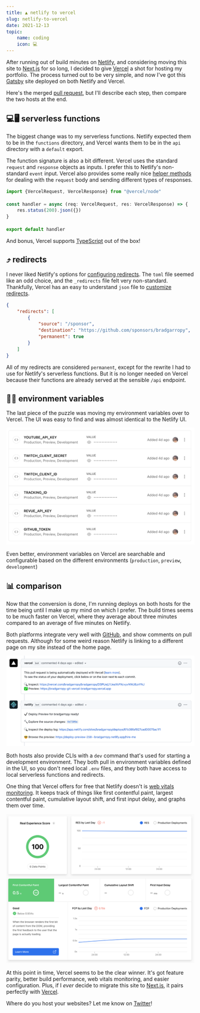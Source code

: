 ```yaml
---
title: ▲ netlify to vercel
slug: netlify-to-vercel
date: 2021-12-13
topic:
    name: coding
    icon: 💻
---
```


After running out of build minutes on [Netlify][netlify], and considering moving this site to [Next.js][next] for so long, I decided to give [Vercel][vercel] a shot for hosting my portfolio. The process turned out to be very simple, and now I've got this [Gatsby][gatsby] site deployed on both Netlify and Vercel.

Here's the merged [pull request][pr], but I'll describe each step, then compare the two hosts at the end.

## 💻🖥 serverless functions

The biggest change was to my serverless functions. Netlify expected them to be in the `functions` directory, and Vercel wants them to be in the `api` directory with a `default` export.

The function signature is also a bit different. Vercel uses the standard `request` and `response` objects as inputs. I prefer this to Netlify's non-standard `event` input. Vercel also provides some really nice [helper methods][helpers] for dealing with the `request` body and sending different types of responses.

```typescript
import {VercelRequest, VercelResponse} from "@vercel/node"

const handler = async (req: VercelRequest, res: VercelResponse) => {
    res.status(200).json({})
}

export default handler
```

And bonus, Vercel supports [TypeScript][typescript] out of the box!

## ⤴️ redirects

I never liked Netlify's options for [configuring redirects][netlify-redirects]. The `toml` file seemed like an odd choice, and the `_redirects` file felt very non-standard. Thankfully, Vercel has an easy to understand `json` file to [customize redirects][vercel-redirects].

```json
{
    "redirects": [
        {
            "source": "/sponsor",
            "destination": "https://github.com/sponsors/bradgarropy",
            "permanent": true
        }
    ]
}
```

All of my redirects are considered `permanent`, except for the rewrite I had to use for Netlify's serverless functions. But it is no longer needed on Vercel because their functions are already served at the sensible `/api` endpoint.

## 🌲🌳 environment variables

The last piece of the puzzle was moving my environment variables over to Vercel. The UI was easy to find and was almost identical to the Netlify UI.

![environment variables][environment-variables]

Even better, environment variables on Vercel are searchable and configurable based on the different environments (`production`, `preview`, `development`)

## 📊 comparison

Now that the conversion is done, I'm running deploys on both hosts for the time being until I make up my mind on which I prefer. The build times seems to be much faster on Vercel, where they average about three minutes compared to an average of five minutes on Netlify.

Both platforms integrate very well with [GitHub][github], and show comments on pull requests. Although for some weird reason Netlify is linking to a different page on my site instead of the home page.

![pull request comments][pr-comments]

Both hosts also provide CLIs with a `dev` command that's used for starting a development environment. They both pull in environment variables defined in the UI, so you don't need local `.env` files, and they both have access to local serverless functions and redirects.

One thing that Vercel offers for free that Netlify doesn't is [web vitals monitoring][web-vitals]. It keeps track of things like first contentful paint, largest contentful paint, cumulative layout shift, and first input delay, and graphs them over time.

![analytics][analytics]

At this point in time, Vercel seems to be the clear winner. It's got feature parity, better build performance, web vitals monitoring, and easier configuration. Plus, if I _ever_ decide to migrate this site to [Next.js][next], it pairs perfectly with [Vercel][vercel].

Where do you host your websites? Let me know on [Twitter][twitter]!

[pr]: https://github.com/bradgarropy/bradgarropy.com/pull/258
[netlify]: https://www.netlify.com
[vercel]: https://vercel.com
[next]: https://nextjs.org
[gatsby]: https://www.gatsbyjs.org
[helpers]: https://vercel.com/docs/runtimes#official-runtimes/node-js/node-js-request-and-response-objects/node-js-helpers
[typescript]: https://www.typescriptlang.org
[netlify-redirects]: https://docs.netlify.com/routing/redirects
[vercel-redirects]: https://vercel.com/docs/cli#project-configuration/redirects
[environment-variables]: images/environment-variables.png
[pr-comments]: images/pr-comments.png
[analytics]: images/analytics.png
[github]: https://github.com
[web-vitals]: https://vercel.com/bradgarropy/bradgarropy/analytics
[twitter]: https://twitter.com/bradgarropy
